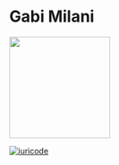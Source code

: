 # Gabi Milani

 <div>
  <a href="https://github.com/dev02-linvix">
  <img height="180em" src="https://github-readme-stats.vercel.app/api?username=gabi-linvix&show_icons=true&theme=dracula&include_all_commits=true&count_private=true"/>
</div>

[![iuricode](https://github-readme-stats.vercel.app/api/top-langs/?username=dev02-linvix&hide=html&layout=compact=true&theme=dracula)](https://github.com/gabi-linvix/)
